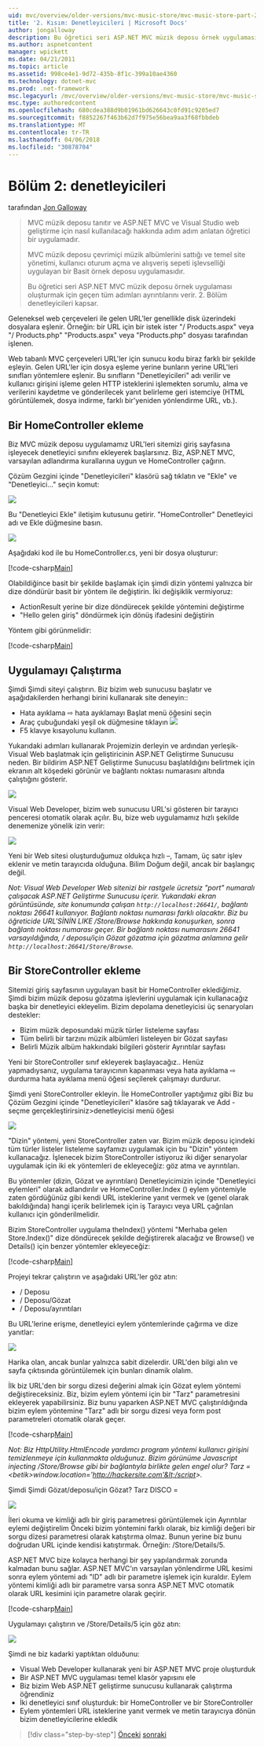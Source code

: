 ```yaml
---
uid: mvc/overview/older-versions/mvc-music-store/mvc-music-store-part-2
title: '2. Kısım: Denetleyicileri | Microsoft Docs'
author: jongalloway
description: Bu öğretici seri ASP.NET MVC müzik deposu örnek uygulaması oluşturmak için geçen tüm adımları ayrıntılarını verir. 2. Bölüm denetleyicileri kapsar.
ms.author: aspnetcontent
manager: wpickett
ms.date: 04/21/2011
ms.topic: article
ms.assetid: 998ce4e1-9d72-435b-8f1c-399a10ae4360
ms.technology: dotnet-mvc
ms.prod: .net-framework
msc.legacyurl: /mvc/overview/older-versions/mvc-music-store/mvc-music-store-part-2
msc.type: authoredcontent
ms.openlocfilehash: 680cdea388d9b01961bd626643c0fd91c9205ed7
ms.sourcegitcommit: f8852267f463b62d7f975e56bea9aa3f68fbbdeb
ms.translationtype: MT
ms.contentlocale: tr-TR
ms.lasthandoff: 04/06/2018
ms.locfileid: "30878704"
---
```

<a name="part-2-controllers"></a>Bölüm 2: denetleyicileri
====================
tarafından [Jon Galloway](https://github.com/jongalloway)

> MVC müzik deposu tanıtır ve ASP.NET MVC ve Visual Studio web geliştirme için nasıl kullanılacağı hakkında adım adım anlatan öğretici bir uygulamadır.  
>   
> MVC müzik deposu çevrimiçi müzik albümlerini sattığı ve temel site yönetimi, kullanıcı oturum açma ve alışveriş sepeti işlevselliği uygulayan bir Basit örnek deposu uygulamasıdır.  
>   
> Bu öğretici seri ASP.NET MVC müzik deposu örnek uygulaması oluşturmak için geçen tüm adımları ayrıntılarını verir. 2. Bölüm denetleyicileri kapsar.


Geleneksel web çerçeveleri ile gelen URL'ler genellikle disk üzerindeki dosyalara eşlenir. Örneğin: bir URL için bir istek ister "/ Products.aspx" veya "/ Products.php" "Products.aspx" veya "Products.php" dosyası tarafından işlenen.

Web tabanlı MVC çerçeveleri URL'ler için sunucu kodu biraz farklı bir şekilde eşleyin. Gelen URL'ler için dosya eşleme yerine bunların yerine URL'leri sınıfları yöntemlere eşlenir. Bu sınıfların "Denetleyicileri" adı verilir ve kullanıcı girişini işleme gelen HTTP isteklerini işlemekten sorumlu, alma ve verilerini kaydetme ve gönderilecek yanıt belirleme geri istemciye (HTML görüntülemek, dosya indirme, farklı bir'yeniden yönlendirme URL, vb.).

## <a name="adding-a-homecontroller"></a>Bir HomeController ekleme

Biz MVC müzik deposu uygulamamız URL'leri sitemizi giriş sayfasına işleyecek denetleyici sınıfını ekleyerek başlarsınız. Biz, ASP.NET MVC, varsayılan adlandırma kurallarına uygun ve HomeController çağırın.

Çözüm Gezgini içinde "Denetleyicileri" klasörü sağ tıklatın ve "Ekle" ve "Denetleyici..." seçin komut:

![](mvc-music-store-part-2/_static/image1.jpg)

Bu "Denetleyici Ekle" iletişim kutusunu getirir. "HomeController" Denetleyici adı ve Ekle düğmesine basın.

![](mvc-music-store-part-2/_static/image1.png)

Aşağıdaki kod ile bu HomeController.cs, yeni bir dosya oluşturur:

[!code-csharp[Main](mvc-music-store-part-2/samples/sample1.cs)]

Olabildiğince basit bir şekilde başlamak için şimdi dizin yöntemi yalnızca bir dize döndürür basit bir yöntem ile değiştirin. İki değişiklik vermiyoruz:

- ActionResult yerine bir dize döndürecek şekilde yöntemini değiştirme
- "Hello gelen giriş" döndürmek için dönüş ifadesini değiştirin

Yöntem gibi görünmelidir:

[!code-csharp[Main](mvc-music-store-part-2/samples/sample2.cs)]

## <a name="running-the-application"></a>Uygulamayı Çalıştırma

Şimdi Şimdi siteyi çalıştırın. Biz bizim web sunucusu başlatır ve aşağıdakilerden herhangi birini kullanarak site deneyin::

- Hata ayıklama ⇨ hata ayıklamayı Başlat menü öğesini seçin
- Araç çubuğundaki yeşil ok düğmesine tıklayın ![](mvc-music-store-part-2/_static/image2.jpg)
- F5 klavye kısayolunu kullanın.

Yukarıdaki adımları kullanarak Projemizin derleyin ve ardından yerleşik-Visual Web başlatmak için geliştiricinin ASP.NET Geliştirme Sunucusu neden. Bir bildirim ASP.NET Geliştirme Sunucusu başlatıldığını belirtmek için ekranın alt köşedeki görünür ve bağlantı noktası numarasını altında çalıştığını gösterir.

![](mvc-music-store-part-2/_static/image2.png)

Visual Web Developer, bizim web sunucusu URL'si gösteren bir tarayıcı penceresi otomatik olarak açılır. Bu, bize web uygulamamız hızlı şekilde denemenize yönelik izin verir:

![](mvc-music-store-part-2/_static/image3.png)

Yeni bir Web sitesi oluşturduğumuz oldukça hızlı –, Tamam, üç satır işlev eklenir ve metin tarayıcıda olduğuna. Bilim Doğum değil, ancak bir başlangıç değil.

*Not: Visual Web Developer Web sitenizi bir rastgele ücretsiz "port" numaralı çalışacak ASP.NET Geliştirme Sunucusu içerir. Yukarıdaki ekran görüntüsünde, site konumunda çalışan `http://localhost:26641/`, bağlantı noktası 26641 kullanıyor. Bağlantı noktası numarası farklı olacaktır. Biz bu öğreticide URL'SİNİN LIKE /Store/Browse hakkında konuşurken, sonra bağlantı noktası numarası geçer. Bir bağlantı noktası numarasını 26641 varsayıldığında, / deposu/için Gözat gözatma için gözatma anlamına gelir `http://localhost:26641/Store/Browse`.*

## <a name="adding-a-storecontroller"></a>Bir StoreController ekleme

Sitemizi giriş sayfasının uygulayan basit bir HomeController eklediğimiz. Şimdi bizim müzik deposu gözatma işlevlerini uygulamak için kullanacağız başka bir denetleyici ekleyelim. Bizim depolama denetleyicisi üç senaryoları destekler:

- Bizim müzik deposundaki müzik türler listeleme sayfası
- Tüm belirli bir tarzını müzik albümleri listeleyen bir Gözat sayfası
- Belirli Müzik albüm hakkındaki bilgileri gösterir Ayrıntılar sayfası

Yeni bir StoreController sınıf ekleyerek başlayacağız.. Henüz yapmadıysanız, uygulama tarayıcının kapanması veya hata ayıklama ⇨ durdurma hata ayıklama menü öğesi seçilerek çalışmayı durdurur.

Şimdi yeni StoreController ekleyin. İle HomeController yaptığımız gibi Biz bu Çözüm Gezgini içinde "Denetleyicileri" klasöre sağ tıklayarak ve Add - seçme gerçekleştirirsiniz&gt;denetleyicisi menü öğesi

![](mvc-music-store-part-2/_static/image4.png)

"Dizin" yöntemi, yeni StoreController zaten var. Bizim müzik deposu içindeki tüm türler listeler listeleme sayfamızı uygulamak için bu "Dizin" yöntem kullanacağız. İşlenecek bizim StoreController istiyoruz iki diğer senaryolar uygulamak için iki ek yöntemleri de ekleyeceğiz: göz atma ve ayrıntıları.

Bu yöntemler (dizin, Gözat ve ayrıntıları) Denetleyicimizin içinde "Denetleyici eylemleri" olarak adlandırılır ve HomeController.Index () eylem yöntemiyle zaten gördüğünüz gibi kendi URL isteklerine yanıt vermek ve (genel olarak bakıldığında) hangi içerik belirlemek için iş Tarayıcı veya URL çağrılan kullanıcı için gönderilmelidir.

Bizim StoreController uygulama theIndex() yöntemi "Merhaba gelen Store.Index()" dize döndürecek şekilde değiştirerek alacağız ve Browse() ve Details() için benzer yöntemler ekleyeceğiz:

[!code-csharp[Main](mvc-music-store-part-2/samples/sample3.cs)]

Projeyi tekrar çalıştırın ve aşağıdaki URL'ler göz atın:

- / Deposu
- / Deposu/Gözat
- / Deposu/ayrıntıları

Bu URL'lerine erişme, denetleyici eylem yöntemlerinde çağırma ve dize yanıtlar:

![](mvc-music-store-part-2/_static/image5.png)

Harika olan, ancak bunlar yalnızca sabit dizelerdir. URL'den bilgi alın ve sayfa çıktısında görüntülemek için bunları dinamik olalım.

İlk biz URL'den bir sorgu dizesi değerini almak için Gözat eylem yöntemi değiştireceksiniz. Biz, bizim eylem yöntemi için bir "Tarz" parametresini ekleyerek yapabilirsiniz. Biz bunu yaparken ASP.NET MVC çalıştırıldığında bizim eylem yöntemine "Tarz" adlı bir sorgu dizesi veya form post parametreleri otomatik olarak geçer.

[!code-csharp[Main](mvc-music-store-part-2/samples/sample4.cs)]

*Not: Biz HttpUtility.HtmlEncode yardımcı program yöntemi kullanıcı girişini temizlenmeye için kullanmakta olduğunuz. Bizim görünüme Javascript injecting /Store/Browse gibi bir bağlantıyla birlikte gelen engel olur? Tarz =&lt;betik&gt;window.location='http://hackersite.com'&lt;/script&gt;.*

Şimdi Şimdi Gözat/deposu/için Gözat? Tarz DISCO =

![](mvc-music-store-part-2/_static/image6.png)

İleri okuma ve kimliği adlı bir giriş parametresi görüntülemek için Ayrıntılar eylemi değiştirelim Önceki bizim yöntemini farklı olarak, biz kimliği değeri bir sorgu dizesi parametresi olarak katıştırma olmaz. Bunun yerine biz bunu doğrudan URL içinde kendisi katıştırmak. Örneğin: /Store/Details/5.

ASP.NET MVC bize kolayca herhangi bir şey yapılandırmak zorunda kalmadan bunu sağlar. ASP.NET MVC'ın varsayılan yönlendirme URL kesimi sonra eylem yöntemi adı "ID" adlı bir parametre işlemek için kuraldır. Eylem yöntemi kimliği adlı bir parametre varsa sonra ASP.NET MVC otomatik olarak URL kesimini için parametre olarak geçirir.

[!code-csharp[Main](mvc-music-store-part-2/samples/sample5.cs)]

Uygulamayı çalıştırın ve /Store/Details/5 için göz atın:

![](mvc-music-store-part-2/_static/image7.png)

Şimdi ne biz kadarki yaptıktan olduðunu:

- Visual Web Developer kullanarak yeni bir ASP.NET MVC proje oluşturduk
- Bir ASP.NET MVC uygulaması temel klasör yapısını ele
- Biz bizim Web ASP.NET geliştirme sunucusu kullanarak çalıştırma öğrendiniz
- İki denetleyici sınıf oluşturduk: bir HomeController ve bir StoreController
- Eylem yöntemleri URL isteklerine yanıt vermek ve metin tarayıcıya dönün bizim denetleyicilerine ekledik


> [!div class="step-by-step"]
> [Önceki](mvc-music-store-part-1.md)
> [sonraki](mvc-music-store-part-3.md)
